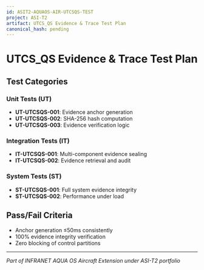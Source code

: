 ```yaml
---
id: ASIT2-AQUAOS-AIR-UTCSQS-TEST
project: ASI-T2
artifact: UTCS_QS Evidence & Trace Test Plan
canonical_hash: pending
---
```


# UTCS_QS Evidence & Trace Test Plan

## Test Categories

### Unit Tests (UT)
- **UT-UTCSQS-001**: Evidence anchor generation
- **UT-UTCSQS-002**: SHA-256 hash computation
- **UT-UTCSQS-003**: Evidence verification logic

### Integration Tests (IT)  
- **IT-UTCSQS-001**: Multi-component evidence sealing
- **IT-UTCSQS-002**: Evidence retrieval and audit

### System Tests (ST)
- **ST-UTCSQS-001**: Full system evidence integrity
- **ST-UTCSQS-002**: Performance under load

## Pass/Fail Criteria
- Anchor generation ≤50ms consistently
- 100% evidence integrity verification
- Zero blocking of control partitions

---

*Part of INFRANET AQUA OS Aircraft Extension under ASI-T2 portfolio*